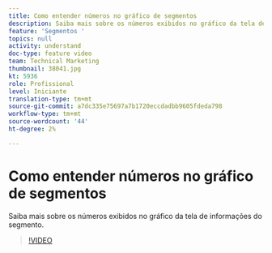 ```yaml
---
title: Como entender números no gráfico de segmentos
description: Saiba mais sobre os números exibidos no gráfico da tela de informações do segmento.
feature: 'Segmentos '
topics: null
activity: understand
doc-type: feature video
team: Technical Marketing
thumbnail: 38041.jpg
kt: 5936
role: Profissional
level: Iniciante
translation-type: tm+mt
source-git-commit: a7dc335e75697a7b1720eccdadbb9605fdeda798
workflow-type: tm+mt
source-wordcount: '44'
ht-degree: 2%

---
```



# Como entender números no gráfico de segmentos

Saiba mais sobre os números exibidos no gráfico da tela de informações do segmento.

>[!VIDEO](https://video.tv.adobe.com/v/38041/?quality=12&learn=on)
